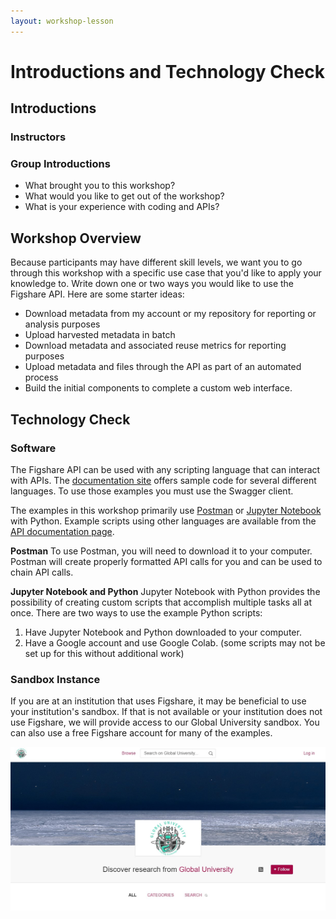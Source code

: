 ```yaml
---
layout: workshop-lesson
---
```


# Introductions and Technology Check

## Introductions
### Instructors
### Group Introductions
- What brought you to this workshop?
- What would you like to get out of the workshop?
- What is your experience with coding and APIs?
 
## Workshop Overview

Because participants may have different skill levels, we want you to go through this workshop with a specific use case that you'd like to apply your knowledge to.  Write down one or two ways you would like to use the Figshare API. Here are some starter ideas:
- Download metadata from my account or my repository for reporting or analysis purposes
- Upload harvested metadata in batch
- Download metadata and associated reuse metrics for reporting purposes
- Upload metadata and files through the API as part of an automated process
- Build the initial components to complete a custom web interface.

## Technology Check

### Software

The Figshare API can be used with any scripting language that can interact with APIs. The [documentation site](https://docs.figshare.com) offers sample code for several different languages. To use those examples you must use the Swagger client.

The examples in this workshop primarily use [Postman](https://www.postman.com/) or [Jupyter Notebook](https://jupyter.org/) with Python. Example scripts using other languages are available from the [API documentation page](htttps://docs.figshare.com). 

**Postman**
To use Postman, you will need to download it to your computer. Postman will create properly formatted API calls for you and can be used to chain API calls.

**Jupyter Notebook and Python**
Jupyter Notebook with Python provides the possibility of creating custom scripts that accomplish multiple tasks all at once. There are two ways to use the example Python scripts:
1. Have Jupyter Notebook and Python downloaded to your computer.
2. Have a Google account and use Google Colab. (some scripts may not be set up for this without additional work)

### Sandbox Instance
If you are at an institution that uses Figshare, it may be beneficial to use your institution's sandbox. If that is not available or your institution does not use Figshare, we will provide access to our Global University sandbox. You can also use a free Figshare account for many of the examples.

![Image of the Global University Sandbox](../assets/global-univ-sandbox.jpg)


